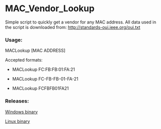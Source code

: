 # MAC_Vendor_Lookup

Simple script to quickly get a vendor for any MAC address. All data used in the script is downloaded from: http://standards-oui.ieee.org/oui.txt



### Usage:

MACLookup [MAC ADDRESS]

Accepted formats:

   - MACLookup FC:FB:FB:01:FA:21
    
   - MACLookup FC-FB-FB-01-FA-21
    
   - MACLookup FCFBFB01FA21



### Releases:

[Windows binary](https://github.com/henriksb/MACVendorLookup/releases/download/1/MACLookup.exe)

[Linux binary](https://github.com/henriksb/MACVendorLookup/releases/download/First/MACLookup)






